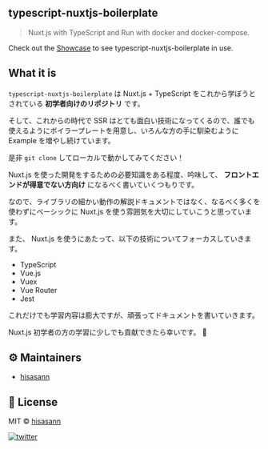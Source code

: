 ## typescript-nuxtjs-boilerplate

> Nuxt.js with TypeScript and Run with docker and docker-compose.

Check out the [Showcase](https://typescript-nuxtjs-boilerplate.netlify.com/example)  to see typescript-nuxtjs-boilerplate in use.

## What it is

`typescript-nuxtjs-boilerplate` は Nuxt.js + TypeScript をこれから学ぼうとされている **初学者向けのリポジトリ** です。

そして、これからの時代で SSR はとても面白い技術になってくるので、誰でも使えるようにボイラープレートを用意し、いろんな方の手に馴染むように Example を増やし続けています。

是非 `git clone` してローカルで動かしてみてください！

Nuxt.js を使った開発をするための必要知識をある程度、吟味して、 **フロントエンドが得意でない方向け** になるべく書いていくつもりです。

なので、ライブラリの細かい動作の解説ドキュメントではなく、なるべく多くを使わずにベーシックに Nuxt.js を使う雰囲気を大切にしていこうと思っています。

また、 Nuxt.js を使うにあたって、以下の技術についてフォーカスしていきます。

* TypeScript
* Vue.js
* Vuex
* Vue Router
* Jest

これだけでも学習内容は膨大ですが、頑張ってドキュメントを書いていきます。

Nuxt.js 初学者の方の学習に少しでも貢献できたら幸いです。 🦑

## ⚙️ Maintainers

- [hisasann](https://github.com/hisasann)

## 🍜 License

MIT © [hisasann](https://github.com/hisasann)

<a href="https://twitter.com/hisasann"><img src="https://badgen.net/twitter/follow/hisasann" alt="twitter"></a>
